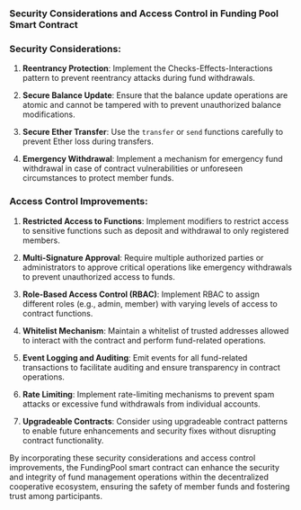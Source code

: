 ### Security Considerations and Access Control in Funding Pool Smart Contract

### Security Considerations:

1. **Reentrancy Protection**: Implement the Checks-Effects-Interactions pattern to prevent reentrancy attacks during fund withdrawals.

2. **Secure Balance Update**: Ensure that the balance update operations are atomic and cannot be tampered with to prevent unauthorized balance modifications.

3. **Secure Ether Transfer**: Use the `transfer` or `send` functions carefully to prevent Ether loss during transfers.

4. **Emergency Withdrawal**: Implement a mechanism for emergency fund withdrawal in case of contract vulnerabilities or unforeseen circumstances to protect member funds.

### Access Control Improvements:

1. **Restricted Access to Functions**: Implement modifiers to restrict access to sensitive functions such as deposit and withdrawal to only registered members.

2. **Multi-Signature Approval**: Require multiple authorized parties or administrators to approve critical operations like emergency withdrawals to prevent unauthorized access to funds.

3. **Role-Based Access Control (RBAC)**: Implement RBAC to assign different roles (e.g., admin, member) with varying levels of access to contract functions.

4. **Whitelist Mechanism**: Maintain a whitelist of trusted addresses allowed to interact with the contract and perform fund-related operations.

5. **Event Logging and Auditing**: Emit events for all fund-related transactions to facilitate auditing and ensure transparency in contract operations.

6. **Rate Limiting**: Implement rate-limiting mechanisms to prevent spam attacks or excessive fund withdrawals from individual accounts.

7. **Upgradeable Contracts**: Consider using upgradeable contract patterns to enable future enhancements and security fixes without disrupting contract functionality.

By incorporating these security considerations and access control improvements, the FundingPool smart contract can enhance the security and integrity of fund management operations within the decentralized cooperative ecosystem, ensuring the safety of member funds and fostering trust among participants.